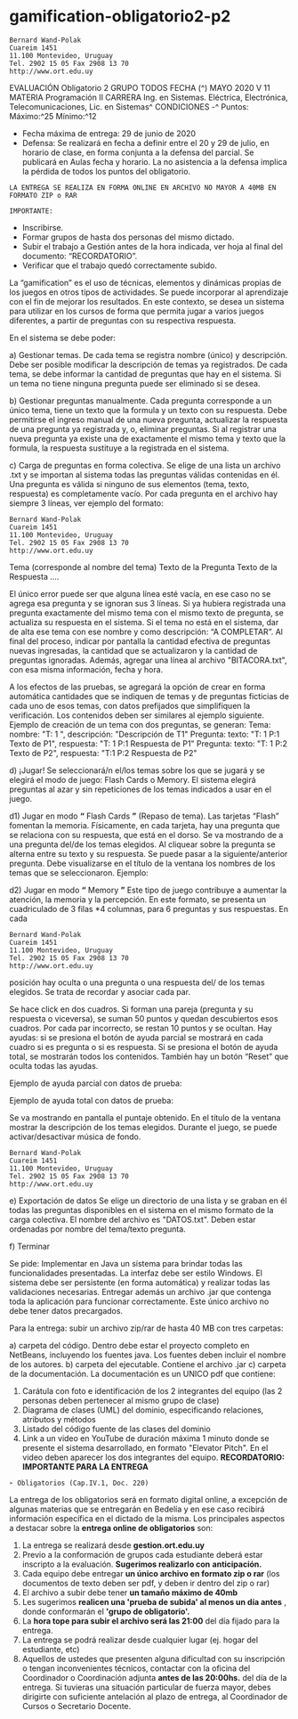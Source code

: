 # gamification-obligatorio2-p2

```
Bernard Wand-Polak
Cuareim 1451
11.100 Montevideo, Uruguay
Tel. 2902 15 05 Fax 2908 13 70
http://www.ort.edu.uy
```
EVALUACIÓN Obligatorio 2 GRUPO TODOS FECHA (^) MAYO 2020 V 11
MATERIA Programación II
CARRERA Ing. en Sistemas. Eléctrica, Electrónica, Telecomunicaciones, Lic. en Sistemas^
CONDICIONES -^ Puntos: Máximo:^25 Mínimo:^12

- Fecha máxima de entrega: 29 de junio de 2020
- Defensa: Se realizará en fecha a definir entre el 20 y 29 de julio, en horario de clase, en forma
conjunta a la defensa del parcial. Se publicará en Aulas fecha y horario. La no asistencia a la
defensa implica la pérdida de todos los puntos del obligatorio.

```
LA ENTREGA SE REALIZA EN FORMA ONLINE EN ARCHIVO NO MAYOR A 40MB EN
FORMATO ZIP o RAR
```
```
IMPORTANTE:
```
- Inscribirse.
- Formar grupos de hasta dos personas del mismo dictado.
- Subir el trabajo a Gestión antes de la hora indicada, ver hoja al final del documento:
“RECORDATORIO”.
- Verificar que el trabajo quedó correctamente subido.

La “gamification” es el uso de técnicas, elementos y dinámicas propias de los juegos en otros tipos
de actividades. Se puede incorporar al aprendizaje con el fin de mejorar los resultados. En este
contexto, se desea un sistema para utilizar en los cursos de forma que permita jugar a varios juegos
diferentes, a partir de preguntas con su respectiva respuesta.

En el sistema se debe poder:

a) Gestionar temas. De cada tema se registra nombre (único) y descripción. Debe ser posible
modificar la descripción de temas ya registrados. De cada tema, se debe informar la cantidad de
preguntas que hay en el sistema. Si un tema no tiene ninguna pregunta puede ser eliminado si se
desea.

b) Gestionar preguntas manualmente. Cada pregunta corresponde a un único tema, tiene un
texto que la formula y un texto con su respuesta. Debe permitirse el ingreso manual de una nueva
pregunta, actualizar la respuesta de una pregunta ya registrada y, o, eliminar preguntas.
Si al registrar una nueva pregunta ya existe una de exactamente el mismo tema y texto que la
formula, la respuesta sustituye a la registrada en el sistema.

c) Carga de preguntas en forma colectiva. Se elige de una lista un archivo .txt y se importan al
sistema todas las preguntas válidas contenidas en él. Una pregunta es válida si ninguno de sus
elementos (tema, texto, respuesta) es completamente vacío. Por cada pregunta en el archivo hay
siempre 3 líneas, ver ejemplo del formato:


```
Bernard Wand-Polak
Cuareim 1451
11.100 Montevideo, Uruguay
Tel. 2902 15 05 Fax 2908 13 70
http://www.ort.edu.uy
```
Tema (corresponde al nombre del tema)
Texto de la Pregunta
Texto de la Respuesta
....

El único error puede ser que alguna línea esté vacía, en ese caso no se agrega esa pregunta y se
ignoran sus 3 líneas. Si ya hubiera registrada una pregunta exactamente del mismo tema con el
mismo texto de pregunta, se actualiza su respuesta en el sistema.
Si el tema no está en el sistema, dar de alta ese tema con ese nombre y como descripción: “A
COMPLETAR”.
Al final del proceso, indicar por pantalla la cantidad efectiva de preguntas nuevas ingresadas, la
cantidad que se actualizaron y la cantidad de preguntas ignoradas. Además, agregar una línea al
archivo "BITACORA.txt", con esa misma información, fecha y hora.

A los efectos de las pruebas, se agregará la opción de crear en forma automática cantidades que
se indiquen de temas y de preguntas ficticias de cada uno de esos temas, con datos prefijados que
simplifiquen la verificación. Los contenidos deben ser similares al ejemplo siguiente.
Ejemplo de creación de un tema con dos preguntas, se generan:
Tema: nombre: "T: 1 ", descripción: "Descripción de T1"
Pregunta: texto: "T: 1 P:1 Texto de P1", respuesta: "T: 1 P:1 Respuesta de P1"
Pregunta: texto: "T: 1 P:2 Texto de P2", respuesta: "T:1 P:2 Respuesta de P2"

d) ¡Jugar!
Se seleccionará/n el/los temas sobre los que se jugará y se elegirá el modo de juego: Flash Cards
o Memory. El sistema elegirá preguntas al azar y sin repeticiones de los temas indicados a usar en
el juego.

d1) Jugar en modo **“** Flash Cards **”** (Repaso de tema).
Las tarjetas “Flash” fomentan la memoria. Físicamente, en cada tarjeta, hay una pregunta que se
relaciona con su respuesta, que está en el dorso.
Se va mostrando de a una pregunta del/de los temas elegidos. Al cliquear sobre la pregunta se
alterna entre su texto y su respuesta. Se puede pasar a la siguiente/anterior pregunta. Debe
visualizarse en el título de la ventana los nombres de los temas que se seleccionaron.
Ejemplo:

d2) Jugar en modo **“** Memory **”**
Este tipo de juego contribuye a aumentar la atención, la memoria y la percepción. En este formato,
se presenta un cuadriculado de 3 filas *4 columnas, para 6 preguntas y sus respuestas. En cada


```
Bernard Wand-Polak
Cuareim 1451
11.100 Montevideo, Uruguay
Tel. 2902 15 05 Fax 2908 13 70
http://www.ort.edu.uy
```
posición hay oculta o una pregunta o una respuesta del/ de los temas elegidos. Se trata de recordar
y asociar cada par.

Se hace click en dos cuadros. Si forman una pareja (pregunta y su respuesta o viceversa), se suman
50 puntos y quedan descubiertos esos cuadros. Por cada par incorrecto, se restan 10 puntos y se
ocultan.
Hay ayudas: si se presiona el botón de ayuda parcial se mostrará en cada cuadro si es pregunta o
si es respuesta. Si se presiona el botón de ayuda total, se mostrarán todos los contenidos. También
hay un botón “Reset” que oculta todas las ayudas.

Ejemplo de ayuda parcial con datos de prueba:

Ejemplo de ayuda total con datos de prueba:

Se va mostrando en pantalla el puntaje obtenido.
En el título de la ventana mostrar la descripción de los temas elegidos.
Durante el juego, se puede activar/desactivar música de fondo.


```
Bernard Wand-Polak
Cuareim 1451
11.100 Montevideo, Uruguay
Tel. 2902 15 05 Fax 2908 13 70
http://www.ort.edu.uy
```
e) Exportación de datos
Se elige un directorio de una lista y se graban en él todas las preguntas disponibles en el sistema
en el mismo formato de la carga colectiva. El nombre del archivo es "DATOS.txt". Deben estar
ordenadas por nombre del tema/texto pregunta.

f) Terminar

Se pide:
Implementar en Java un sistema para brindar todas las funcionalidades presentadas. La interfaz
debe ser estilo Windows. El sistema debe ser persistente (en forma automática) y realizar todas las
validaciones necesarias. Entregar además un archivo .jar que contenga toda la aplicación para
funcionar correctamente. Este único archivo no debe tener datos precargados.

Para la entrega: subir un archivo zip/rar de hasta 40 MB con tres carpetas:

a) carpeta del código. Dentro debe estar el proyecto completo en NetBeans, incluyendo los fuentes
java. Los fuentes deben incluir el nombre de los autores.
b) carpeta del ejecutable. Contiene el archivo .jar
c) carpeta de la documentación.
La documentación es un UNICO pdf que contiene:
1) Carátula con foto e identificación de los 2 integrantes del equipo (las 2 personas deben
pertenecer al mismo grupo de clase)
2) Diagrama de clases (UML) del dominio, especificando relaciones, atributos y métodos
3) Listado del código fuente de las clases del dominio
4) Link a un video en YouTube de duración máxima 1 minuto donde se presente el sistema
desarrollado, en formato "Elevator Pitch". En el video deben aparecer los dos integrantes del
equipo.
**RECORDATORIO: IMPORTANTE PARA LA ENTREGA**

```
➢ Obligatorios (Cap.IV.1, Doc. 220)
```
La entrega de los obligatorios será en formato digital online, a excepción de algunas materias que se entregarán en Bedelía y en
ese caso recibirá información específica en el dictado de la misma.
Los principales aspectos a destacar sobre la **entrega online de obligatorios** son:

1. La entrega se realizará desde **gestion.ort.edu.uy**
2. Previo a la conformación de grupos cada estudiante deberá estar inscripto a la evaluación. **Sugerimos realizarlo con**
    **anticipación.**
3. Cada equipo debe entregar **un único archivo en formato zip o rar** (los documentos de texto deben ser pdf, y deben ir
    dentro del zip o rar)
4. El archivo a subir debe tener **un tamaño máximo de 40mb**
5. Les sugerimos **realicen una 'prueba de subida' al menos un día antes** , donde conformarán el **'grupo de obligatorio'.**
6. La **hora tope para subir el archivo será las 21:00** del día fijado para la entrega.
7. La entrega se podrá realizar desde cualquier lugar (ej. hogar del estudiante, etc)
8. Aquellos de ustedes que presenten alguna dificultad con su inscripción o tengan inconvenientes técnicos, contactar con
    la oficina del Coordinador o Coordinación adjunta **antes de las 20:00hs.** del día de la entrega.
    Si tuvieras una situación particular de fuerza mayor, debes dirigirte con suficiente antelación al plazo de entrega, al
    Coordinador de Cursos o Secretario Docente.


